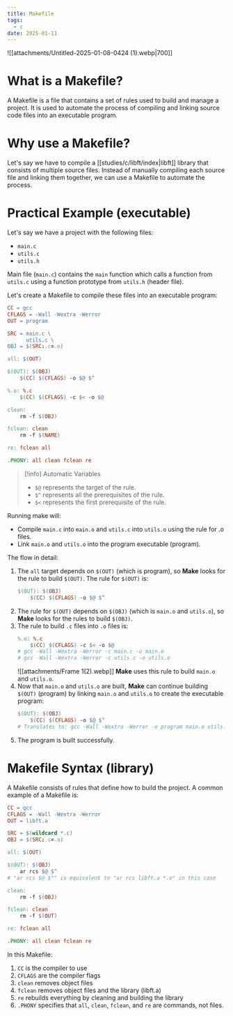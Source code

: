 ```yaml
---
title: Makefile
tags:
  - c
date: 2025-01-11
---
```

![[attachments/Untitled-2025-01-08-0424 (1).webp|700]]

# What is a Makefile?

A Makefile is a file that contains a set of rules used to build and manage a project. It is used to automate the process of compiling and linking source code files into an executable program.

# Why use a Makefile?

Let's say we have to compile a [[studies/c/libft/index|libft]] library that consists of multiple source files. Instead of manually compiling each source file and linking them together, we can use a Makefile to automate the process.


# Practical Example (executable)

Let's say we have a project with the following files:
- `main.c`
- `utils.c`
- `utils.h`

Main file (`main.c`) contains the `main` function which calls a function from `utils.c` using a function prototype from `utils.h` (header file).

Let's create a Makefile to compile these files into an executable program:

```makefile
CC = gcc
CFLAGS = -Wall -Wextra -Werror
OUT = program

SRC = main.c \
	  utils.c \
OBJ = $(SRC:.c=.o)

all: $(OUT)

$(OUT): $(OBJ)
	$(CC) $(CFLAGS) -o $@ $^

%.o: %.c
	$(CC) $(CFLAGS) -c $< -o $@

clean:
    rm -f $(OBJ)

fclean: clean
	rm -f $(NAME)

re: fclean all

.PHONY: all clean fclean re
```

> [!info] Automatic Variables
> - `$@` represents the target of the rule.
> - `$^` represents all the prerequisites of the rule.
> - `$<` represents the first prerequisite of the rule.

Running make will:
- Compile `main.c` into `main.o` and `utils.c` into `utils.o` using the rule for .o files.
- Link `main.o` and `utils.o` into the program executable (program).

The flow in detail:
1. The `all` target depends on `$(OUT)` (which is program), so **Make** looks for the rule to build `$(OUT)`.
    The rule for `$(OUT)` is:
    ```makefile
    $(OUT): $(OBJ)
        $(CC) $(CFLAGS) -o $@ $^
    ```
2. The rule for `$(OUT)` depends on `$(OBJ)` (which is `main.o` and `utils.o`), so **Make** looks for the rules to build `$(OBJ)`.
3. The rule to build `.c` files into `.o` files is:
    ```makefile
    %.o: %.c
        $(CC) $(CFLAGS) -c $< -o $@
    # gcc -Wall -Wextra -Werror -c main.c -o main.o
    # gcc -Wall -Wextra -Werror -c utils.c -o utils.o
    ```
	 ![[attachments/Frame 1(2).webp]]
    **Make** uses this rule to build `main.o` and `utils.o`.
1. Now that `main.o` and `utils.o` are built, **Make** can continue building `$(OUT)` (program) by linking `main.o` and `utils.o` to create the executable program:
    ```makefile
    $(OUT): $(OBJ)
        $(CC) $(CFLAGS) -o $@ $^
    # Translates to: gcc -Wall -Wextra -Werror -o program main.o utils.o
    ```
5. The program is built successfully.

# Makefile Syntax (library)

A Makefile consists of rules that define how to build the project. A common example of a Makefile is:

```makefile
CC = gcc
CFLAGS = -Wall -Wextra -Werror
OUT = libft.a

SRC = $(wildcard *.c)
OBJ = $(SRC:.c=.o)

all: $(OUT)

$(OUT): $(OBJ)
	ar rcs $@ $^
# "ar rcs $@ $^" is equivalent to "ar rcs libft.a *.o" in this case

clean:
	rm -f $(OBJ)

fclean: clean
	rm -f $(OUT)

re: fclean all

.PHONY: all clean fclean re
```

In this Makefile:
1. `CC` is the compiler to use
2. `CFLAGS` are the compiler flags
7. `clean` removes object files
8. `fclean` removes object files and the library (libft.a)
9. `re` rebuilds everything by cleaning and building the library
10. `.PHONY` specifies that `all`, `clean`, `fclean`, and `re` are commands, not files.
